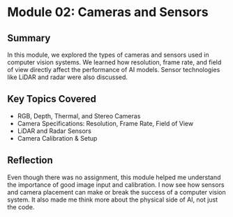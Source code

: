 # Module 02: Cameras and Sensors

## Summary
In this module, we explored the types of cameras and sensors used in computer vision systems. We learned how resolution, frame rate, and field of view directly affect the performance of AI models. Sensor technologies like LiDAR and radar were also discussed.

## Key Topics Covered
- RGB, Depth, Thermal, and Stereo Cameras
- Camera Specifications: Resolution, Frame Rate, Field of View
- LiDAR and Radar Sensors
- Camera Calibration & Setup

## Reflection
Even though there was no assignment, this module helped me understand the importance of good image input and calibration. I now see how sensors and camera placement can make or break the success of a computer vision system. It also made me think more about the physical side of AI, not just the code.

